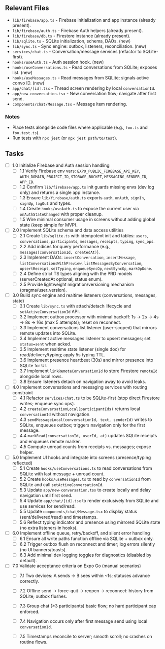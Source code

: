 ## Relevant Files

- `lib/firebase/app.ts` - Firebase initialization and app instance (already present).
- `lib/firebase/auth.ts` - Firebase Auth helpers (already present).
- `lib/firebase/db.ts` - Firestore instance (already present).
- `lib/sqlite.ts` - SQLite initialization, schema, DAOs. (new)
- `lib/sync.ts` - Sync engine: outbox, listeners, reconciliation. (new)
- `services/chat.ts` - Conversation/message services (refactor to SQLite-first).
- `hooks/useAuth.ts` - Auth session hook. (new)
- `hooks/useConversations.ts` - Read conversations from SQLite; exposes list. (new)
- `hooks/useMessages.ts` - Read messages from SQLite; signals active convo ID. (new)
- `app/chat/[id].tsx` - Thread screen rendering by local `conversationId`.
- `app/new-conversation.tsx` - New conversation flow; navigate after first send.
- `components/chat/Message.tsx` - Message item rendering.

### Notes

- Place tests alongside code files where applicable (e.g., `foo.ts` and `foo.test.ts`).
- Run tests with `npx jest` (or `npx jest path/to/test`).

## Tasks

- [ ] 1.0 Initialize Firebase and Auth session handling
  - [ ] 1.1 Verify Firebase env vars: `EXPO_PUBLIC_FIREBASE_API_KEY`, `AUTH_DOMAIN`, `PROJECT_ID`, `STORAGE_BUCKET`, `MESSAGING_SENDER_ID`, `APP_ID`.
  - [ ] 1.2 Confirm `lib/firebase/app.ts` init guards missing envs (dev log only) and returns a single app instance.
  - [ ] 1.3 Ensure `lib/firebase/auth.ts` exports `auth`, `onAuth`, `signIn`, `signUp`, `logOut` and types.
  - [ ] 1.4 Create `hooks/useAuth.ts` to expose the current user via `onAuthStateChanged` with proper cleanup.
  - [ ] 1.5 Wire minimal consumer usage in screens without adding global state (keep simple for MVP).

- [ ] 2.0 Implement SQLite schema and data access utilities
  - [ ] 2.1 Create `lib/sqlite.ts` with idempotent init and tables: `users`, `conversations`, `participants`, `messages`, `receipts`, `typing`, `sync_ops`.
  - [ ] 2.2 Add indices for query performance (e.g., `messages(conversationId, createdAt)`).
  - [ ] 2.3 Implement DAOs: `insertConversation`, `insertMessage`, `listConversationsWithPreview`, `listMessagesByConversation`, `upsertReceipt`, `setTyping`, `enqueueSyncOp`, `nextSyncOp`, `markOpDone`.
  - [ ] 2.4 Define strict TS types aligning with the PRD models (serverCreatedAt optional, status enum).
  - [ ] 2.5 Provide lightweight migration/versioning mechanism (pragma/user_version).

- [ ] 3.0 Build sync engine and realtime listeners (conversations, messages, state)
  - [ ] 3.1 Create `lib/sync.ts` with attach/detach lifecycle and `setActiveConversationId` API.
  - [ ] 3.2 Implement outbox processor with minimal backoff: 1s → 2s → 4s → 8s → 16s (max 5 attempts); reset on reconnect.
  - [ ] 3.3 Implement conversations list listener (user-scoped) that mirrors remote updates into SQLite.
  - [ ] 3.4 Implement active messages listener to upsert messages; set `status=sent` when acked.
  - [ ] 3.5 Implement realtime state listener (single doc) for read/delivery/typing; apply 5s typing TTL.
  - [ ] 3.6 Implement presence heartbeat (30s) and mirror presence into SQLite for UI.
  - [ ] 3.7 Implement `linkRemoteConversationId` to store Firestore `remoteId` alongside local rows.
  - [ ] 3.8 Ensure listeners detach on navigation away to avoid leaks.

- [ ] 4.0 Implement conversations and messaging services with routing constraint
  - [ ] 4.1 Refactor `services/chat.ts` to be SQLite-first (stop direct Firestore writes; enqueue sync ops).
  - [ ] 4.2 `createConversationLocal(participantIds)` returns local `conversationId` without navigation.
  - [ ] 4.3 `sendMessageLocal(conversationId, text, senderId)` writes to SQLite, enqueues outbox; triggers navigation only for the first message.
  - [ ] 4.4 `markRead(conversationId, userId, at)` updates SQLite receipts and enqueues remote marker.
  - [ ] 4.5 Compute unread counts from receipts vs. messages; expose helper.

- [ ] 5.0 Implement UI hooks and integrate into screens (presence/typing reflected)
  - [ ] 5.1 Create `hooks/useConversations.ts` to read conversations from SQLite with last message + unread count.
  - [ ] 5.2 Create `hooks/useMessages.ts` to read by `conversationId` from SQLite and call `setActiveConversationId`.
  - [ ] 5.3 Update `app/new-conversation.tsx` to create locally and delay navigation until first send.
  - [ ] 5.4 Update `app/chat/[id].tsx` to render exclusively from SQLite and use services for send/read.
  - [ ] 5.5 Update `components/chat/Message.tsx` to display status (sent/delivered/read) and timestamps.
  - [ ] 5.6 Reflect typing indicator and presence using mirrored SQLite state (no extra listeners in hooks).

- [ ] 6.0 Implement offline queue, retry/backoff, and silent error handling
  - [ ] 6.1 Ensure all write paths function offline via SQLite + outbox only.
  - [ ] 6.2 Trigger outbox flush on reconnect and timer; log errors silently (no UI banners/toasts).
  - [ ] 6.3 Add minimal dev logging toggles for diagnostics (disabled by default).

- [ ] 7.0 Validate acceptance criteria on Expo Go (manual scenarios)
  - [ ] 7.1 Two devices: A sends → B sees within ~1s; statuses advance correctly.
  - [ ] 7.2 Offline send → force-quit → reopen → reconnect: history from SQLite; outbox flushes.
  - [ ] 7.3 Group chat (≥3 participants) basic flow; no hard participant cap enforced.
  - [ ] 7.4 Navigation occurs only after first message send using local `conversationId`.
  - [ ] 7.5 Timestamps reconcile to server; smooth scroll; no crashes on routine flows.


